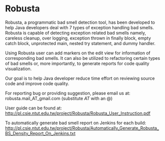 Robusta
=======

Robusta, a programmatic bad smell detection tool, has been developed to help Java developers deal with 7 types of exception handling bad smells. Robusta is capable of detecting exception related bad smells namely, careless cleanup, over logging, exception thrown in finally block, empty catch block, unprotected main, nested try statement, and dummy handler.

Using Robusta user can add markers on the edit view for information of corresponding bad smells. It can also be utilized to refactoring certain types of bad smells or, more importantly, to generate reports for code quality visualization.

Our goal is to help Java developer reduce time effort on reviewing source code and improve code quality.

For reporting bug or providing suggestion, please email us at:
robusta.mail_AT_gmail.com (substitute _AT_ with an @)

User guide can be found at:
http://pl.csie.ntut.edu.tw/project/Robusta/Robusta_User_Instruction.pdf

To automatically generate bad smell report on Jenkins for each build:
http://pl.csie.ntut.edu.tw/project/Robusta/Automatically_Generate_Robusta_BS_Density_Report_On_Jenkins.txt
